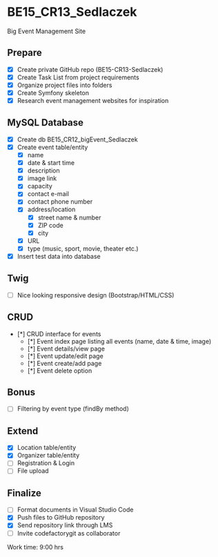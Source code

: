 # BE15_CR13_Sedlaczek
Big Event Management Site

## Prepare
- [x] Create private GitHub repo (BE15-CR13-Sedlaczek)
- [x] Create Task List from project requirements
- [x] Organize project files into folders
- [x] Create Symfony skeleton
- [x] Research event management websites for inspiration

## MySQL Database 
- [x] Create db BE15_CR12_bigEvent_Sedlaczek
- [x] Create event table/entity
  - [x] name
  - [x] date & start time
  - [x] description
  - [x] image link
  - [x] capacity
  - [x] contact e-mail
  - [x] contact phone number
  - [x] address/location
    - [x] street name & number
    - [x] ZIP code
    - [x] city
  - [x] URL
  - [x] type (music, sport, movie, theater etc.)
- [x] Insert test data into database

## Twig
- [ ] Nice looking responsive design (Bootstrap/HTML/CSS)

## CRUD
- [*] CRUD interface for events
  - [*] Event index page listing all events (name, date & time, image)
  - [*] Event details/view page
  - [*] Event update/edit page
  - [*] Event create/add page
  - [*] Event delete option

## Bonus
- [ ] Filtering by event type (findBy method)

## Extend
- [x] Location table/entity
- [x] Organizer table/entity
- [ ] Registration & Login
- [ ] File upload

## Finalize
- [ ] Format documents in Visual Studio Code
- [x] Push files to GitHub repository
- [x] Send repository link through LMS
- [ ] Invite codefactorygit as collaborator

Work time: 9:00 hrs